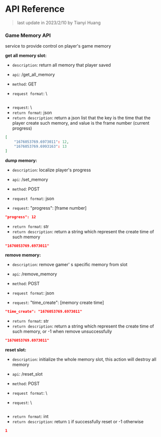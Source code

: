 # API Reference

> last update in 2023/2/10 by Tianyi Huang

### Game Memory API

service to provide control on player's game memory

**get all memory slot:** 

+ `description`: return all memory that player saved

+ `api`: /get_all_memory
+ `method`: GET
+ `request format`: \

```json

```

+ `request`: \
+ `return format`: json
+ `return description`: return a json list that the key is the time that the player create such memory, and value is the frame number (current progress)

```json
[
    "1676053769.6973011": 12,
    "1676053769.6993163": 13
]
```

**dump memory:**

+ `description`: localize player's progress

+ `api`: /set_memory
+ `method`: POST
+ `request format`: json
+ `request`: "progress": [frame number]

```json
"progress": 12 
```

+ `return format`: str
+ `return description`: return a string which represent the create time of such memory

```json
"1676053769.6973011"
```

**remove memory:**

+ `description`: remove gamer' s specific memory from slot

+ `api`: /remove_memory
+ `method`: POST
+ `request format`: json
+ `request`: "time_create": [memory create time]

```json
"time_create": "1676053769.6973011"
```

+ `return format`: str
+ `return description`: return a string which represent the create time of such memory, or -1 when remove unsuccessfully 

```json
"1676053769.6973011"
```

**reset slot:**

+ `description`: initialize the whole memory slot, this action will destroy all memory

+ `api`: /reset_slot
+ `method`: POST
+ `request format`: \
+ `request`: \

```json

```

+ `return format`: int
+ `return description`: return `1` if successfully reset or -1 otherwise   

```json
1
```

